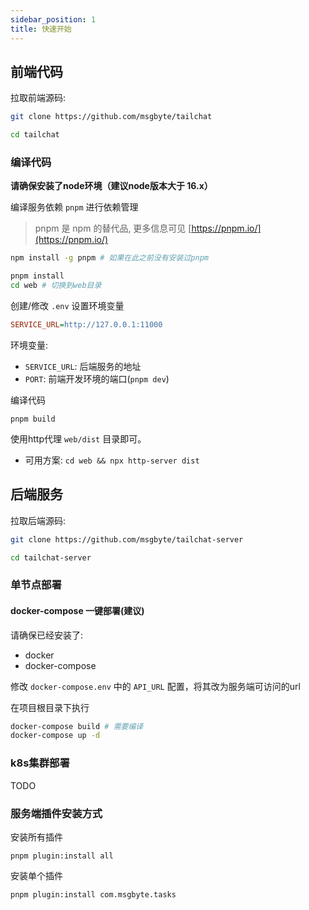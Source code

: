 ```yaml
---
sidebar_position: 1
title: 快速开始
---
```


## 前端代码

拉取前端源码:

```bash
git clone https://github.com/msgbyte/tailchat

cd tailchat
```

### 编译代码

**请确保安装了node环境（建议node版本大于 16.x）**

编译服务依赖 `pnpm` 进行依赖管理

> pnpm 是 npm 的替代品, 更多信息可见 [https://pnpm.io/](https://pnpm.io/)

```bash
npm install -g pnpm # 如果在此之前没有安装过pnpm

pnpm install
cd web # 切换到web目录
```

创建/修改 `.env` 设置环境变量

```ini
SERVICE_URL=http://127.0.0.1:11000
```
环境变量:
- `SERVICE_URL`: 后端服务的地址
- `PORT`: 前端开发环境的端口(`pnpm dev`)

编译代码
```
pnpm build
```

使用http代理 `web/dist` 目录即可。
- 可用方案: `cd web && npx http-server dist`

## 后端服务

拉取后端源码:

```bash
git clone https://github.com/msgbyte/tailchat-server

cd tailchat-server
```

### 单节点部署

#### docker-compose 一键部署(建议)

请确保已经安装了:
- docker
- docker-compose

修改 `docker-compose.env` 中的 `API_URL` 配置，将其改为服务端可访问的url

在项目根目录下执行
```bash
docker-compose build # 需要编译
docker-compose up -d
```

### k8s集群部署

TODO

### 服务端插件安装方式

安装所有插件
```
pnpm plugin:install all
```

安装单个插件
```
pnpm plugin:install com.msgbyte.tasks
```
